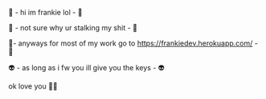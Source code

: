 🥶 - hi im frankie lol - 🥶

👻 - not sure why ur stalking my shit - 👻

🤖- anyways for most of my work go to https://frankiedev.herokuapp.com/ - 🤖

👽 - as long as i fw you ill give you the keys - 👽


ok love you 💖💖
